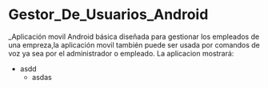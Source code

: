 # Gestor_De_Usuarios_Android

_Aplicación movil Android básica diseñada para gestionar los empleados de una empreza,la aplicación movil también puede ser usada por comandos de voz ya sea por el administrador o empleado. La aplicacion mostrará:
* asdd
  * asdas
